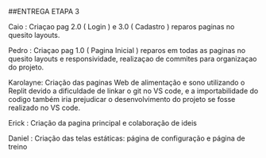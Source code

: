 ##ENTREGA ETAPA 3

Caio : Criaçao pag 2.0 ( Login ) e 3.0 ( Cadastro ) reparos paginas no quesito layouts.

Pedro : Criaçao pag 1.0 ( Pagina Inicial ) reparos em todas as paginas no quesito layouts e responsividade, realizaçao de commites para organizaçao do projeto.

Karolayne: Criação das paginas Web de alimentação e sono utilizando o Replit devido a dificuldade de linkar o git no VS code, e a importabilidade do codigo também iria prejudicar o desenvolvimento do projeto se fosse realizado no VS code.

Erick : Criação da pagina principal e colaboração de ideis 

Daniel : Criação das telas estáticas: página de configuração e página de treino    

 
